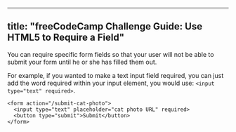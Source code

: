 
---
title: "freeCodeCamp Challenge Guide: Use HTML5 to Require a Field"
---

You can require specific form fields so that your user will not be able to submit your form until he or she has filled them out.

For example, if you wanted to make a text input field required, you can just add the word required within your input element, you would use: `<input type="text" required>`.

    <form action="/submit-cat-photo">
      <input type="text" placeholder="cat photo URL" required>
      <button type="submit">Submit</button>
    </form>
